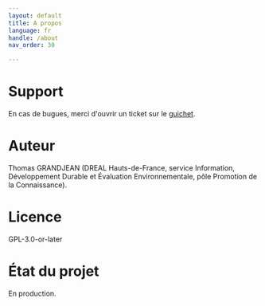 ```yaml
---
layout: default
title: A propos
language: fr
handle: /about
nav_order: 30

---
```


# Support

En cas de bugues, merci d'ouvrir un ticket sur le [guichet](https://github.com/tgrandje/cl-hubeau/issues).

# Auteur

Thomas GRANDJEAN (DREAL Hauts-de-France, service Information, Développement Durable et Évaluation Environnementale, pôle Promotion de la Connaissance).

# Licence

GPL-3.0-or-later

# État du projet

En production.

